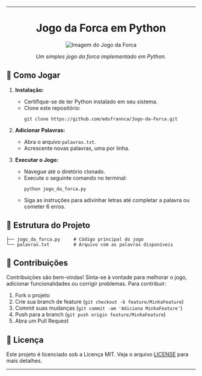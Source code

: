 
---


<h1 align="center">Jogo da Forca em Python</h1>

<p align="center">
  <img src="https://cdn-icons-png.flaticon.com/512/3269/3269914.png"
" alt="Imagem do Jogo da Forca">
</p>

<p align="center">
  <em>Um simples jogo da forca implementado em Python.</em>
</p>

## 🚀 Como Jogar

1. **Instalação:**
   - Certifique-se de ter Python instalado em seu sistema.
   - Clone este repositório:
     ```
     git clone https://github.com/edufrannca/Jogo-da-Forca.git
     ```

2. **Adicionar Palavras:**
   - Abra o arquivo `palavras.txt`.
   - Acrescente novas palavras, uma por linha.

3. **Executar o Jogo:**
   - Navegue até o diretório clonado.
   - Execute o seguinte comando no terminal:
     ```
     python jogo_da_forca.py
     ```
   - Siga as instruções para adivinhar letras até completar a palavra ou cometer 6 erros.

## 📁 Estrutura do Projeto

```
├── jogo_da_forca.py     # Código principal do jogo
└── palavras.txt         # Arquivo com as palavras disponíveis
```

## 🤝 Contribuições

Contribuições são bem-vindas! Sinta-se à vontade para melhorar o jogo, adicionar funcionalidades ou corrigir problemas. Para contribuir:

1. Fork o projeto
2. Crie sua branch de feature (`git checkout -b feature/MinhaFeature`)
3. Commit suas mudanças (`git commit -am 'Adiciona MinhaFeature'`)
4. Push para a branch (`git push origin feature/MinhaFeature`)
5. Abra um Pull Request

## 📄 Licença

Este projeto é licenciado sob a Licença MIT. Veja o arquivo [LICENSE](LICENSE) para mais detalhes.

---
